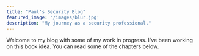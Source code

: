 ```yaml
---
title: "Paul's Security Blog"
featured_image: '/images/blur.jpg'
description: "My journey as a security professional."
---
```

Welcome to my blog with some of my work in progress. I've been working on this book idea. You can read some of the chapters below.
